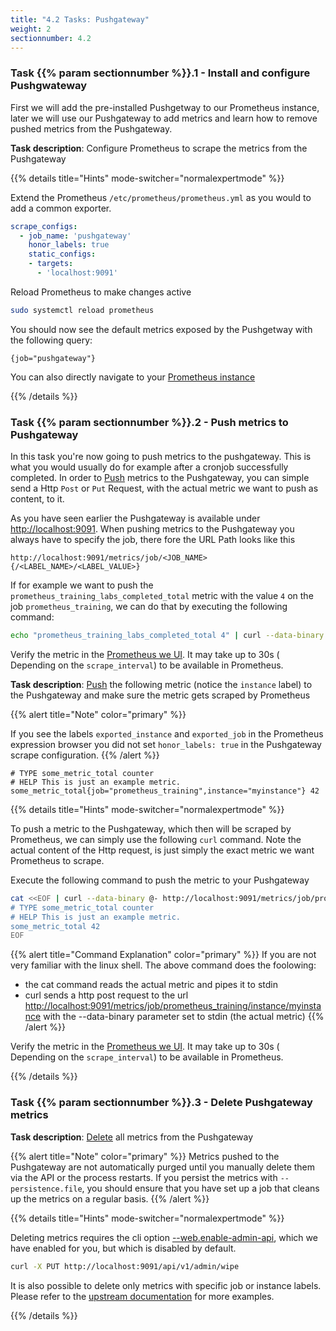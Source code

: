 ```yaml
---
title: "4.2 Tasks: Pushgateway"
weight: 2
sectionnumber: 4.2
---
```


### Task {{% param sectionnumber %}}.1 - Install and configure Pushgwateway

First we will add the pre-installed Pushgetway to our Prometheus instance, later we will use our Pushgateway to add metrics and learn how to remove pushed metrics from the Pushgateway.

**Task description**: Configure Prometheus to scrape the metrics from the Pushgateway

{{% details title="Hints" mode-switcher="normalexpertmode" %}}

Extend the Prometheus `/etc/prometheus/prometheus.yml` as you would to add a common exporter.

```yaml
scrape_configs:
  - job_name: 'pushgateway'
    honor_labels: true
    static_configs:
    - targets:
      - 'localhost:9091'
```

Reload Prometheus to make changes active

```bash
sudo systemctl reload prometheus
```

You should now see the default metrics exposed by the Pushgetway with the following query:

```promql
{job="pushgateway"}
```

You can also directly navigate to your [Prometheus instance](http://LOCALHOST:9090/graph?g0.range_input=1h&g0.expr={job%3D"pushgateway"}&g0.tab=1)

{{% /details %}}

### Task {{% param sectionnumber %}}.2 - Push metrics to Pushgateway

In this task you're now going to push metrics to the pushgateway. This is what you would usually do for example after a cronjob successfully completed. 
In order to [Push](https://github.com/prometheus/pushgateway/blob/master/README.md#command-line) metrics to the Pushgateway, you can simple send a Http `Post` or `Put` Request, with the actual metric we want to push as content, to it.

As you have seen earlier the Pushgateway is available under <http://localhost:9091>. When pushing metrics to the Pushgateway you always have to specify the job, there fore the URL Path looks like this

```
http://localhost:9091/metrics/job/<JOB_NAME>{/<LABEL_NAME>/<LABEL_VALUE>}
```

If for example we want to push the `prometheus_training_labs_completed_total` metric with the value `4` on the job `prometheus_training`, we can do that by executing the following command:

```bash
echo "prometheus_training_labs_completed_total 4" | curl --data-binary @- http://localhost:9091/metrics/job/prometheus_training
```

Verify the metric in the [Prometheus we UI](http://LOCALHOST:9090/graph?g0.range_input=1h&g0.expr=prometheus_training_labs_completed_total&g0.tab=1). It may take up to 30s ( Depending on the `scrape_interval`) to be available in Prometheus.

**Task description**: [Push](https://github.com/prometheus/pushgateway/blob/master/README.md#command-line) the following metric (notice the `instance` label) to the Pushgateway and make sure the metric gets scraped by Prometheus

{{% alert title="Note" color="primary" %}}

If you see the labels `exported_instance` and `exported_job` in the Prometheus expression browser you did not set `honor_labels: true` in the Pushgateway scrape configuration.
{{% /alert %}}

```promql
# TYPE some_metric_total counter
# HELP This is just an example metric.
some_metric_total{job="prometheus_training",instance="myinstance"} 42
```

{{% details title="Hints" mode-switcher="normalexpertmode" %}}

To push a metric to the Pushgateway, which then will be scraped by Prometheus, we can simply use the following `curl` command. Note the actual content of the Http request, is just simply the exact metric we want Prometheus to scrape.

Execute the following command to push the metric to your Pushgateway

```bash
cat <<EOF | curl --data-binary @- http://localhost:9091/metrics/job/prometheus_training/instance/myinstance
# TYPE some_metric_total counter
# HELP This is just an example metric.
some_metric_total 42
EOF
```

{{% alert title="Command Explanation" color="primary" %}}
If you are not very familiar with the linux shell. The above command does the foolowing:
* the cat command reads the actual metric and pipes it to stdin
* curl sends a http post request to the url <http://localhost:9091/metrics/job/prometheus_training/instance/myinstance> with the --data-binary parameter set to stdin (the actual metric)
{{% /alert %}}


Verify the metric in the [Prometheus we UI](http://LOCALHOST:9090/graph?g0.range_input=1h&g0.expr=some_metric_total&g0.tab=1). It may take up to 30s ( Depending on the `scrape_interval`) to be available in Prometheus.

{{% /details %}}

### Task {{% param sectionnumber %}}.3 - Delete Pushgateway metrics

**Task description**: [Delete](https://github.com/prometheus/pushgateway/blob/master/README.md#command-line) all metrics from the Pushgateway

{{% alert title="Note" color="primary" %}}
Metrics pushed to the Pushgateway are not automatically purged until you manually delete them via the API or the process restarts. If you persist the metrics with `--persistence.file`, you should ensure that you have set up a job that cleans up the metrics on a regular basis.
{{% /alert %}}

{{% details title="Hints" mode-switcher="normalexpertmode" %}}

Deleting metrics requires the cli option [--web.enable-admin-api](https://github.com/prometheus/pushgateway#command-line), which we have enabled for you, but which is disabled by default.

```bash
curl -X PUT http://localhost:9091/api/v1/admin/wipe
```

It is also possible to delete only metrics with specific job or instance labels. Please refer to the [upstream documentation](https://github.com/prometheus/pushgateway) for more examples.

{{% /details %}}
